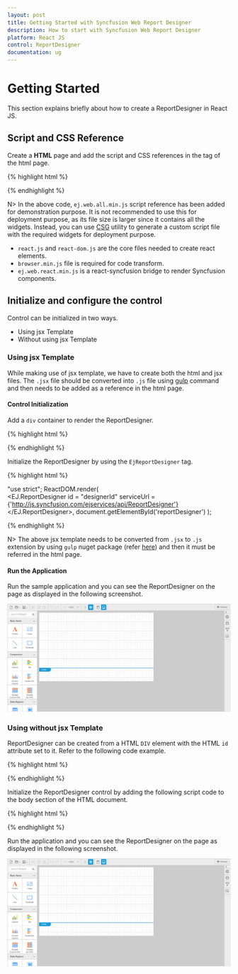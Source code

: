 ```yaml
---
layout: post
title: Getting Started with Syncfusion Web Report Designer
description: How to start with Syncfusion Web Report Designer
platform: React JS
control: ReportDesigner
documentation: ug
---
```


# Getting Started

This section explains briefly about how to create a ReportDesigner in React JS.

## Script and CSS Reference

Create a **HTML** page and add the script and CSS references in the <head> tag of the html page.

{% highlight html %}

<!DOCTYPE html>
<html>
    <head>
        <!-- theme reference -->
        <link rel="stylesheet" href="http://cdn.syncfusion.com/{{site.releaseversion}}/js/web/bootstrap-theme/ej.web.all.min.css" />
        <link rel="stylesheet" href="http://cdn.syncfusion.com/{{site.releaseversion}}/js/web/bootstrap-theme/ej.reportdesigner.min.css" />  
        <link href="https://cdnjs.cloudflare.com/ajax/libs/codemirror/5.37.0/codemirror.min.css" rel="stylesheet" />
        <link href="https://cdnjs.cloudflare.com/ajax/libs/codemirror/5.37.0/addon/hint/show-hint.min.css" rel="stylesheet" />
        <!--  react script  -->
        <script src="https://cdnjs.cloudflare.com/ajax/libs/react/15.2.1/react.js"></script>
        <script src="https://cdnjs.cloudflare.com/ajax/libs/react/15.2.1/react-dom.js"></script>
        <script src="https://cdnjs.cloudflare.com/ajax/libs/babel-core/5.8.34/browser.min.js"></script>
        <!--  jquery script  -->
        <script src="https://code.jquery.com/jquery-3.0.0.min.js"></script>
        <script src="https://cdnjs.cloudflare.com/ajax/libs/jsrender/0.9.90/jsrender.min.js" type="text/javascript"></script>
        <!--  code miror script  -->
        <script src="https://cdnjs.cloudflare.com/ajax/libs/codemirror/5.37.0/codemirror.min.js" type="text/javascript"></script>
        <script src="https://cdnjs.cloudflare.com/ajax/libs/codemirror/5.37.0/addon/hint/show-hint.min.js" type="text/javascript"></script>
        <script src="https://cdnjs.cloudflare.com/ajax/libs/codemirror/5.37.0/addon/hint/sql-hint.min.js" type="text/javascript"></script>
        <script src="https://cdnjs.cloudflare.com/ajax/libs/codemirror/5.37.0/mode/sql/sql.min.js" type="text/javascript"></script>
        <!-- Essential JS UI widget -->    
        <script src="http://cdn.syncfusion.com/{{site.releaseversion}}/js/web/ej.web.all.min.js"></script>
        <script src="http://cdn.syncfusion.com/{{site.releaseversion}}/js/web/ej.reportdesigner.min.js"></script>
        <script src="http://cdn.syncfusion.com/{{site.releaseversion}}/js/common/ej.web.react.min.js"></script>
        <!--Add custom scripts here -->
    </head>
    <body>
    </body>
</html>

{% endhighlight %}

N> In the above code, `ej.web.all.min.js` script reference has been added for demonstration purpose. It is not recommended to use this for deployment purpose, as its file size is larger since it contains all the widgets. Instead, you can use [CSG](http://csg.syncfusion.com/# "") utility to generate a custom script file with the required widgets for deployment purpose.

* `react.js` and `react-dom.js` are the core files needed to create react elements.
* `browser.min.js` file is required for code transform.
* `ej.web.react.min.js`  is a react-syncfusion bridge to render Syncfusion components.

## Initialize and configure the control

Control can be initialized in two ways.

 * Using jsx Template
 * Without using jsx Template
 
### Using jsx Template

While making use of jsx template, we have to create both the html and jsx files. The `.jsx` file should be converted into `.js` file using [gulp](/reactjs/overview#converting-jsx-to-javascript-with-react) command and then needs to be added as a reference in the html page.
 
#### Control Initialization

Add a `div` container to render the ReportDesigner.

{% highlight html %}

<!DOCTYPE html>
<html>    
     <body>
         <div id="reportDesigner"></div>
         <script src="scripts/default.js"></script>
     </body>
</html>

{% endhighlight %}

Initialize the ReportDesigner by using the `EjReportDesigner` tag.

{% highlight html %}

"use strict";
ReactDOM.render(  
    <EJ.ReportDesigner
		id = "designerId"
		serviceUrl = {'http://js.syncfusion.com/ejservices/api/ReportDesigner'}
	</EJ.ReportDesigner>,
	document.getElementById('reportDesigner')
);

{% endhighlight %}

N> The above jsx template needs to be converted from `.jsx` to `.js` extension by using `gulp` nuget package (refer [here](/reactjs/overview#converting-jsx-to-javascript-with-react)) and then it must be referred in the html page.

#### Run the Application

Run the sample application and you can see the ReportDesigner on the page as displayed in the following screenshot.

![](Getting-Started_images/Getting-Started-img1.png) 

### Using without jsx Template

ReportDesigner can be created from a HTML `DIV` element with the HTML `id` attribute set to it. Refer to the following code example.

{% highlight html %}

<body>
	<div id="reportdesigner"></div>
</body>

{% endhighlight %}

Initialize the ReportDesigner control by adding the following script code to the body section of the HTML document.

{% highlight html %}

<script type="text/javascript">
    ReactDOM.render(
    React.createElement(EJ.ReportDesigner, {
        id: "designerId",
        serviceUrl: 'http://js.syncfusion.com/demos/ejservices/api/ReportDesigner'
    }),
    document.getElementById('reportdesigner')
);
</script>

{% endhighlight %}

Run the application and you can see the ReportDesigner on the page as displayed in the following screenshot.

![](Getting-Started_images/Getting-Started-img1.png) 
